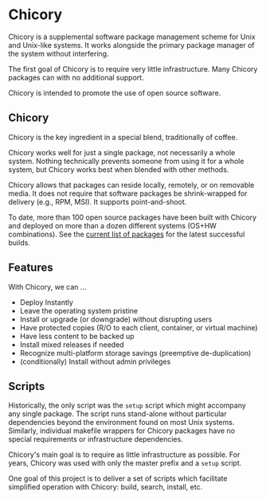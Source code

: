 # Chicory

Chicory is a supplemental software package management scheme
for Unix and Unix-like systems. It works alongside the primary
package manager of the system without interfering.

The first goal of Chicory is to require very little infrastructure.
Many Chicory packages can with no additional support.

Chicory is intended to promote the use of open source software.

## Chicory

Chicory is the key ingredient in a special blend, traditionally of coffee. 

Chicory works well for just a single package, not necessarily a whole
system. Nothing technically prevents someone from using it for a whole
system, but Chicory works best when blended with other methods.

Chicory allows that packages can reside locally, remotely, or on removable
media. It does not require that software packages be shrink-wrapped
for delivery (e.g., RPM, MSI). It supports point-and-shoot.

To date, more than 100 open source packages have been built with Chicory
and deployed on more than a dozen different systems (OS+HW combinations).
See the [current list of packages](doc/packages.md) for the latest
successful builds.

## Features

With Chicory, we can … 

* Deploy Instantly
* Leave the operating system pristine
* Install or upgrade (or downgrade) without disrupting users
* Have protected copies (R/O to each client, container, or virtual machine)
* Have less content to be backed up
* Install mixed releases if needed
* Recognize multi-platform storage savings (preemptive de-duplication)
* (conditionally) Install without admin privileges

## Scripts

Historically, the only script was the `setup` script which might accompany
any single package. The script runs stand-alone without particular
dependencies beyond the environment found on most Unix systems. Similarly,
individual makefile wrappers for Chicory packages have no special
requirements or infrastructure dependencies.

Chicory's main goal is to require as little infrastructure as possible.
For years, Chicory was used with only the master prefix and a `setup` script.

One goal of this project is to deliver a set of scripts which facilitate
simplified operation with Chicory: build, search, install, etc.


